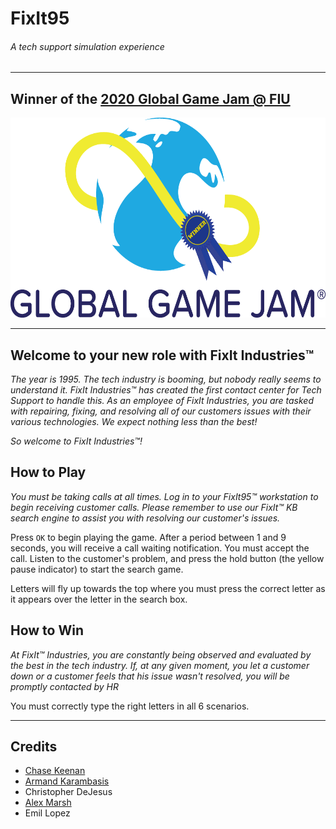 # FixIt95 
###### A tech support simulation experience
---
## Winner of the [2020 Global Game Jam @ FIU](https://globalgamejam.org/2020/games/fixit95-6)
<p align="center">
  <img src="./ggj00_dark_winner.png" width="640" height="320">
</p>

---


## Welcome to your new role with FixIt Industries™
_The year is 1995. The tech industry is booming, but nobody really seems to understand it. FixIt Industries™ has created the first contact center for Tech Support to handle this. As an employee of FixIt Industries, you are tasked with repairing, fixing, and resolving all of our customers issues with their various technologies. We expect nothing less than the best!_

_So welcome to FixIt Industries™!_

## How to Play
_You must be taking calls at all times. Log in to your FixIt95™ workstation to begin receiving customer calls. Please remember to use our FixIt™ KB search engine to assist you with resolving our customer's issues._


Press `OK` to begin playing the game. After a period between 1 and 9 seconds, you will receive a call waiting notification. You must accept the call. Listen to the customer's problem, and press the hold button (the yellow pause indicator) to start the search game. 

Letters will fly up towards the top where you must press the correct letter as it appears over the letter in the search box. 

## How to Win
_At FixIt™ Industries, you are constantly being observed and evaluated by the best in the tech industry. If, at any given moment, you let a customer down or a customer feels that his issue wasn't resolved, you will be promptly contacted by HR_

You must correctly type the right letters in all 6 scenarios. 

---

## Credits
* [Chase Keenan](https://github.com/cnkeenan)
* [Armand Karambasis](https://github.com/JJ-Karambasis)
* Christopher DeJesus
* [Alex Marsh](https://github.com/marshy2346)
* Emil Lopez

